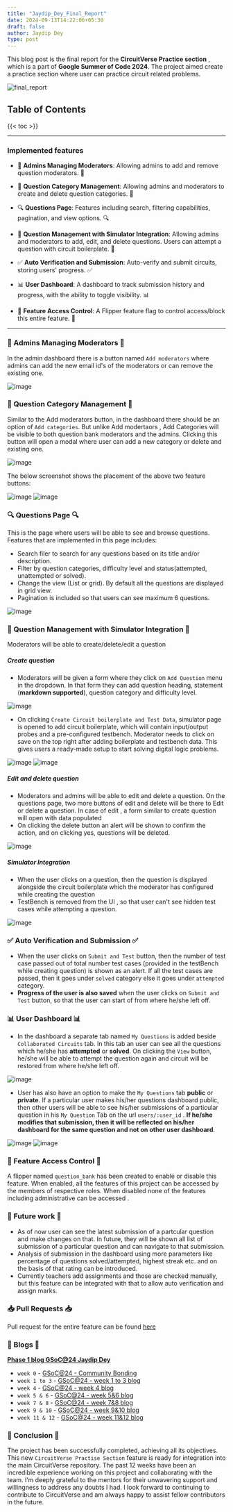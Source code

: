 ```yaml
---
title: "Jaydip_Dey_Final_Report"
date: 2024-09-13T14:22:06+05:30
draft: false
author: Jaydip Dey
type: post
---
```


This blog post is the final report for the **CircuitVerse Practice section** , which is a part of **Google Summer of Code 2024**. The project aimed create a practice section where user can practice circuit related problems.


![final_report](/images/Jaydip_GSoC24/Final_Report.png)


## Table of Contents


{{< toc >}}


---


### Implemented features


- 👥 **Admins Managing Moderators**: Allowing admins to add and remove question moderators. 👥


- 🔧 **Question Category Management**: Allowing admins and moderators to create and delete question categories. 🔧


- 🔍 **Questions Page**: Features including search, filtering capabilities, pagination, and view options. 🔍


- 📝 **Question Management with Simulator Integration**: Allowing admins and moderators to add, edit, and delete questions. Users can attempt a question with circuit boilerplate. 📝


- ✅ **Auto Verification and Submission**: Auto-verify and submit circuits, storing users' progress. ✅


- 📊 **User Dashboard**: A dashboard to track submission history and progress, with the ability to toggle visibility. 📊


- 🚦 **Feature Access Control**: A Flipper feature flag to control access/block this entire feature. 🚦


---


### 👥 Admins Managing Moderators 👥


In the admin dashboard there is a button named `Add moderators` where admins can add the new email id's of the moderators or can remove the existing one.


![image](/images/Jaydip_GSoC24/manage-mod-2.webp)


### 🔧 Question Category Management 🔧

Similar to the Add moderators button, in the dashboard there should be an option of `Add categories`. But unlike Add modertaors , Add Categories will be visible to both question bank moderators and the admins. Clicking this button will open a modal where user can add a new category or delete and existing one.


![image](/images/Jaydip_GSoC24/categories.png)


The below screenshot shows the placement of the above two feature buttons:


![image](/images/Jaydip_GSoC24/mod_cat.png)
![image](/images/Jaydip_GSoC24/admin-mod.png)


### 🔍 Questions Page 🔍


This is the page where users will be able to see and browse questions. Features that are implemented in this page includes:


- Search filer to search for any questions based on its title and/or description.
- Filter by question categories, difficulty level and status(attempted, unattempted or solved).
- Change the view (List or grid). By default all the questions are displayed in grid view.
- Pagination is included so that users can see maximum 6 questions.


![image](/images/Jaydip_GSoC24/question_other.png)


### 📝 Question Management with Simulator Integration 📝


Moderators will be able to create/delete/edit a question


##### Create question


* Moderators will be given a form where they click on `Add Question` menu in the dropdown.
In that form they can add question heading, statement (**markdown supported**), question category and difficulty level.


![image](/images/Jaydip_GSoC24/add-q.png)


* On clicking `Create Circuit boilerplate and Test Data`, simulator page is opened to add circuit boilerplate, which will contain input/output probes and a pre-configured testbench. Moderator needs to click on save on the top right after adding boilerplate and testbench data. This gives users a ready-made setup to start solving digital logic problems.


![image](/images/Jaydip_GSoC24/boilerplate.png)
![image](/images/Jaydip_GSoC24/add_question_flow.png)


##### Edit and delete question


* Moderators and admins will be able to edit and delete a question. On the questions page, two more buttons of edit and delete will be there to Edit or delete a question. In case of edit , a form similar to create question will open with data populated
* On clicking the delete button an alert will be shown to confirm the action, and on clicking yes, questions will be deleted.


![image](/images/Jaydip_GSoC24/edit_delete.png)


##### Simulator Integration


* When the user clicks on a question, then the question is displayed alongside the circuit boilerplate which the moderator has configured while creating the question
* TestBench is removed from the UI , so that user can't see hidden test cases while attempting a question.


![image](/images/Jaydip_GSoC24/question.png)


### ✅ Auto Verification and Submission ✅


* When the user clicks on `Submit and Test` button, then the number of test case passed out of total number test cases (provided in the testBench while creating question) is shown as an alert.
If all the test cases are passed, then it goes under `solved` category else it goes under `attempted` category.
* **Progress of the user is also saved** when the user clicks on `Submit and Test` button, so that the user can start of from where he/she left off.




### 📊 User Dashboard 📊


* In the dashboard a separate tab named `My Questions` is added beside `Collaborated Circuits` tab. In this tab an user can see all the questions which he/she has **attempted** or **solved**. On clicking the `View` button, he/she will be able to attempt the question again and circuit will be restored from where he/she left off.


![image](/images/Jaydip_GSoC24/my_questions.png)


* User has also have an option to make the `My Questions` tab **public** or **private**. If a particular user makes his/her questions dashboard public, then other users will be able to see his/her submissions of a particular question in his `My Question` Tab on the url `users/:user_id` . **If he/she modifies that submission, then it will be reflected on his/her dashboard for the same question and not on other user dashboard**.


![image](/images/Jaydip_GSoC24/question_privacy.png)
![image](/images/Jaydip_GSoC24/privacy_flow.png)


### 🚦 Feature Access Control 🚦


A flipper named `question_bank` has been created to enable or disable this feature. When enabled, all the features of this project can be accessed by the members of respective roles. When disabled none of the features including administrative can be accessed .


### 📅 Future work 📅


- As of now user can see the latest submission of a partcular question and make changes on that. In future, they will be shown all list of submission of a particular question and can navigate to that submission.
- Analysis of submission in the dashboard using more parameters like percentage of questions solved/attempted, highest streak etc. and on the basis of that rating can be introduced.
- Currently teachers add assignments and those are checked manually, but this feature can be integrated with that to allow auto verification and assign marks.




### 📥 Pull Requests 📥


Pull request for the entire feature can be found [here](https://github.com/CircuitVerse/CircuitVerse/pull/5015)


### 📝 Blogs 📝


[**Phase 1 blog GSoC@24 Jaydip Dey**](https://blog.circuitverse.org/posts/jaydip_dey_phase_1_report/)


- `week 0` - [GSoC@24 - Community Bonding](https://medium.com/@jaydipdey2807/community-bonding-period-at-circuitverse-google-summer-of-code-2024-097a13617f75)
- `week 1 to 3` - [GSoC@24 - week 1 to 3 blog](https://medium.com/@jaydipdey2807/week-1-3-at-circuitverse-google-summer-of-code-2024-9accce10639dj)
- `week 4` - [GSoC@24 - week 4 blog](https://medium.com/@jaydipdey2807/week-4-at-circuitverse-google-summer-of-code-2024-a134f59f05f4)
- `week 5 & 6` - [GSoC@24 - week 5&6 blog](https://medium.com/@jaydipdey2807/week-5-6-at-circuitverse-google-summer-of-code-2024-87ea6f738cb4)
- `week 7 & 8` - [GSoC@24 - week 7&8 blog](https://medium.com/@jaydipdey2807/week-7-8-at-circuitverse-google-summer-of-code-2024-1931cf66e654)
- `week 9 & 10` - [GSoC@24 - week 9&10 blog](https://medium.com/@jaydipdey2807/week-7-8-at-circuitverse-google-summer-of-code-2024-1931cf66e654)
- `week 11 & 12` - [GSoC@24 - week 11&12 blog](https://medium.com/@jaydipdey2807/week-11-12-at-circuitverse-google-summer-of-code-2024-a743d731035b)




### 📌  Conclusion 📌
The project has been successfully completed, achieving all its objectives. This new `CircuitVerse Practise Section` feature is ready for integration into the main CircuitVerse repository. The past 12 weeks have been an incredible experience working on this project and collaborating with the team. I’m deeply grateful to the mentors for their unwavering support and willingness to address any doubts I had. I look forward to continuing to contribute to CircuitVerse and am always happy to assist fellow contributors in the future.
